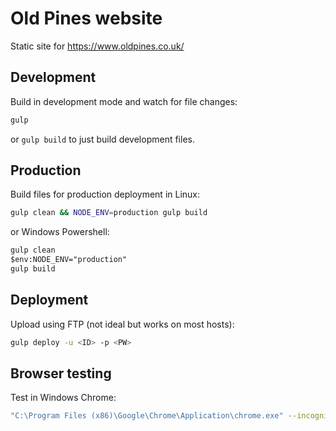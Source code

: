 # Old Pines website

Static site for <https://www.oldpines.co.uk/>


## Development

Build in development mode and watch for file changes:

```bash
gulp
```

or `gulp build` to just build development files.


## Production

Build files for production deployment in Linux:

```bash
gulp clean && NODE_ENV=production gulp build
```

or Windows Powershell:

```ps
gulp clean
$env:NODE_ENV="production"
gulp build
```

## Deployment

Upload using FTP (not ideal but works on most hosts):

```bash
gulp deploy -u <ID> -p <PW>
```

## Browser testing

Test in Windows Chrome:

```bash
"C:\Program Files (x86)\Google\Chrome\Application\chrome.exe" --incognito --auto-open-devtools-for-tabs http://localhost:8000/
```

